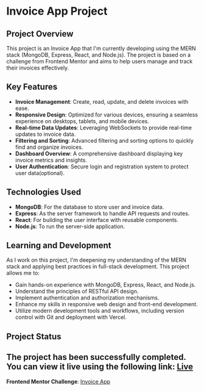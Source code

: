 # Invoice App Project

## Project Overview

This project is an Invoice App that I'm currently developing using the MERN stack (MongoDB, Express, React, and Node.js). The project is based on a challenge from Frontend Mentor and aims to help users manage and track their invoices effectively.

## Key Features

- **Invoice Management**: Create, read, update, and delete invoices with ease.
- **Responsive Design**: Optimized for various devices, ensuring a seamless experience on desktops, tablets, and mobile devices.
- **Real-time Data Updates**: Leveraging WebSockets to provide real-time updates to invoice data.
- **Filtering and Sorting**: Advanced filtering and sorting options to quickly find and organize invoices.
- **Dashboard Overview**: A comprehensive dashboard displaying key invoice metrics and insights.
- **User Authentication**: Secure login and registration system to protect user data(optional).

## Technologies Used

- **MongoDB**: For the database to store user and invoice data.
- **Express**: As the server framework to handle API requests and routes.
- **React**: For building the user interface with reusable components.
- **Node.js**: To run the server-side application.

## Learning and Development

As I work on this project, I'm deepening my understanding of the MERN stack and applying best practices in full-stack development. This project allows me to:

- Gain hands-on experience with MongoDB, Express, React, and Node.js.
- Understand the principles of RESTful API design.
- Implement authentication and authorization mechanisms.
- Enhance my skills in responsive web design and front-end development.
- Utilize modern development tools and workflows, including version control with Git and deployment with Vercel.

## Project Status

The project has been successfully completed. You can view it live using the following link: [Live](https://invoicely-mern.vercel.app/)
---

**Frontend Mentor Challenge**: [Invoice App](https://www.frontendmentor.io/challenges/invoice-app-i7KaLTQjl)
